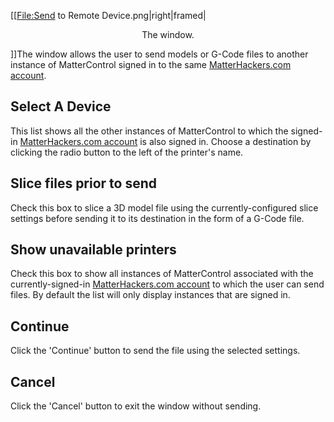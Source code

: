 \[\[<File:Send> to Remote Device.png|right|framed|

<center>

The  window.

</center>

\]\]The  window allows the user to send models or G-Code files to
another instance of MatterControl signed in to the same
[MatterHackers.com account](matterhackers.com-account.md).

## Select A Device

This list shows all the other instances of MatterControl to which the
signed-in [MatterHackers.com
account](matterhackers.com-account.md) is also signed in. Choose
a destination by clicking the radio button to the left of the printer's
name.

## Slice files prior to send

Check this box to slice a 3D model file using the currently-configured
slice settings before sending it to its destination in the form of a
G-Code file.

## Show unavailable printers

Check this box to show all instances of MatterControl associated with
the currently-signed-in [MatterHackers.com
account](matterhackers.com-account.md) to which the user can
send files. By default the list will only display instances that are
signed in.

## Continue

Click the 'Continue' button to send the file using the selected
settings.

## Cancel

Click the 'Cancel' button to exit the window without sending.

